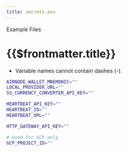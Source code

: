 ```yaml
---
title: secrets.env
---
```


<TitleSpan>Example Files</TitleSpan>

# {{$frontmatter.title}}

<VersionWarning/>

- Variable names cannot contain dashes (-).

```sh
AIRNODE_WALLET_MNEMONIC=""
LOCAL_PROVIDER_URL=""
SS_CURRENCY_CONVERTER_API_KEY=""

HEARTBEAT_API_KEY=""
HEARTBEAT_ID=""
HEARTBEAT_URL=""

HTTP_GATEWAY_API_KEY=""

# Used for GCP only
GCP_PROJECT_ID=""
```
